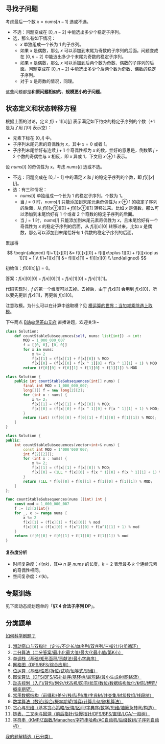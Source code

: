 ## 寻找子问题

考虑最后一个数 $x = \textit{nums}[n-1]$ 选或不选。

- 不选：问题变成在 $[0,n-2]$ 中能选出多少个稳定子序列。
- 选，那么有如下情况：
  - $x$ 单独组成一个长为 $1$ 的子序列。
  - 如果 $x$ 是偶数，那么 $x$ 可以添加到末尾为奇数的子序列的后面。问题变成在 $[0,n-2]$ 中能选出多少个末尾为奇数的稳定子序列。
  - 如果 $x$ 是偶数，那么 $x$ 可以添加到后两个数为奇数、偶数的子序列的后面。问题变成在 $[0,n-2]$ 中能选出多少个后两个数为奇数、偶数的稳定子序列。
  - 对于 $x$ 是奇数的情况，同理。

这些问题都是**和原问题相似的、规模更小的子问题**。

## 状态定义和状态转移方程

根据上面的讨论，定义 $f[i+1][x][j]$ 表示满足如下约束的稳定子序列的个数（$+1$ 是为了用 $f[0]$ 表示空）：

- 元素下标在 $[0,i]$ 中。
- 子序列末尾元素的奇偶性为 $x$，其中 $x=0$ 或者 $1$。
- 子序列末尾恰好有连续 $j+1$ 个奇偶性都为 $x$ 的数。恰好的意思是，倒数第 $j+2$ 个数的奇偶性与 $x$ 相反，即 $x$ 异或 $1$，下文用 $x\oplus 1$ 表示。

设 $\textit{nums}[i]$ 的奇偶性为 $x$。考虑 $\textit{nums}[i]$ 选或不选。

- 不选：问题变成在 $[0,i-1]$ 中的满足 $x$ 和 $j$ 的稳定子序列的个数，即 $f[i][x][j]$。
- 选：有三种情况：
  - $\textit{nums}[i]$ 单独组成一个长为 $1$ 的稳定子序列，个数为 $1$。
  - 当 $j=0$ 时，$\textit{nums}[i]$ 只能添加到末尾元素奇偶性为 $x\oplus 1$ 的稳定子序列的后面，从 $f[i][x\oplus][0] + f[i][x\oplus][1]$ 转移过来。比如 $x$ 是偶数，那么可以添加到末尾恰好有 $1$ 个或者 $2$ 个奇数的稳定子序列的后面。
  - 当 $j=1$ 时，$\textit{nums}[i]$ 只能添加到末尾元素奇偶性为 $x$，且末尾恰好有一个奇偶性为 $x$ 的稳定子序列的后面，从 $f[i][x][0]$ 转移过来。比如 $x$ 是偶数，那么可以添加到末尾恰好有 $1$ 偶数的稳定子序列的后面。
 
累加得

$$
\begin{aligned}
f[i+1][x][0] &= f[i][x][0] + f[i][x\oplus 1][0] + f[i][x\oplus 1][1] + 1     \\
f[i+1][x][1] &= f[i][x][1] + f[i][x][0]     \\
\end{aligned}
$$

初始值：$f[0][x][j] = 0$。

答案：$f[n][0][0] + f[n][0][1] + f[n][1][0] + f[n][1][1]$。

代码实现时，$f$ 的第一个维度可以去掉。去掉后，由于 $f[x][1]$ 会用到 $f[x][0]$，所以要先更新 $f[x][1]$，再更新 $f[x][0]$。

注意取模。为什么可以在计算中途取模？见 [模运算的世界：当加减乘除遇上取模](https://leetcode.cn/circle/discuss/mDfnkW/)。

下午两点 [B站@灵茶山艾府](https://space.bilibili.com/206214) 直播讲题，欢迎关注~

```py [sol-Python3]
class Solution:
    def countStableSubsequences(self, nums: list[int]) -> int:
        MOD = 1_000_000_007
        f = [[0, 0], [0, 0]]
        for x in nums:
            x %= 2
            f[x][1] = (f[x][1] + f[x][0]) % MOD
            f[x][0] = (f[x][0] + f[x ^ 1][0] + f[x ^ 1][1] + 1) % MOD
        return (f[0][0] + f[0][1] + f[1][0] + f[1][1]) % MOD
```

```java [sol-Java]
class Solution {
    public int countStableSubsequences(int[] nums) {
        final int MOD = 1_000_000_007;
        long[][] f = new long[2][2];
        for (int x : nums) {
            x %= 2;
            f[x][1] = (f[x][1] + f[x][0]) % MOD;
            f[x][0] = (f[x][0] + f[x ^ 1][0] + f[x ^ 1][1] + 1) % MOD;
        }
        return (int) ((f[0][0] + f[0][1] + f[1][0] + f[1][1]) % MOD);
    }
}
```

```cpp [sol-C++]
class Solution {
public:
    int countStableSubsequences(vector<int>& nums) {
        const int MOD = 1'000'000'007;
        int f[2][2]{};
        for (int x : nums) {
            x %= 2;
            f[x][1] = (f[x][1] + f[x][0]) % MOD;
            f[x][0] = (1LL * f[x][0] + f[x ^ 1][0] + f[x ^ 1][1] + 1) % MOD;
        }
        return (1LL * f[0][0] + f[0][1] + f[1][0] + f[1][1]) % MOD;
    }
};
```

```go [sol-Go]
func countStableSubsequences(nums []int) int {
	const mod = 1_000_000_007
	f := [2][2]int{}
	for _, x := range nums {
		x %= 2
		f[x][1] = (f[x][1] + f[x][0]) % mod
		f[x][0] = (f[x][0] + f[x^1][0] + f[x^1][1] + 1) % mod
	}
	return (f[0][0] + f[0][1] + f[1][0] + f[1][1]) % mod
}
```

#### 复杂度分析

- 时间复杂度：$\mathcal{O}(nk)$，其中 $n$ 是 $\textit{nums}$ 的长度，$k=2$ 表示最多 $k$ 个连续元素的奇偶性相同。
- 空间复杂度：$\mathcal{O}(k)$。

## 专题训练

见下面动态规划题单的「**§7.4 合法子序列 DP**」。

## 分类题单

[如何科学刷题？](https://leetcode.cn/circle/discuss/RvFUtj/)

1. [滑动窗口与双指针（定长/不定长/单序列/双序列/三指针/分组循环）](https://leetcode.cn/circle/discuss/0viNMK/)
2. [二分算法（二分答案/最小化最大值/最大化最小值/第K小）](https://leetcode.cn/circle/discuss/SqopEo/)
3. [单调栈（基础/矩形面积/贡献法/最小字典序）](https://leetcode.cn/circle/discuss/9oZFK9/)
4. [网格图（DFS/BFS/综合应用）](https://leetcode.cn/circle/discuss/YiXPXW/)
5. [位运算（基础/性质/拆位/试填/恒等式/思维）](https://leetcode.cn/circle/discuss/dHn9Vk/)
6. [图论算法（DFS/BFS/拓扑排序/基环树/最短路/最小生成树/网络流）](https://leetcode.cn/circle/discuss/01LUak/)
7. [动态规划（入门/背包/划分/状态机/区间/状压/数位/数据结构优化/树形/博弈/概率期望）](https://leetcode.cn/circle/discuss/tXLS3i/)
8. [常用数据结构（前缀和/差分/栈/队列/堆/字典树/并查集/树状数组/线段树）](https://leetcode.cn/circle/discuss/mOr1u6/)
9. [数学算法（数论/组合/概率期望/博弈/计算几何/随机算法）](https://leetcode.cn/circle/discuss/IYT3ss/)
10. [贪心与思维（基本贪心策略/反悔/区间/字典序/数学/思维/脑筋急转弯/构造）](https://leetcode.cn/circle/discuss/g6KTKL/)
11. [链表、二叉树与回溯（前后指针/快慢指针/DFS/BFS/直径/LCA/一般树）](https://leetcode.cn/circle/discuss/K0n2gO/)
12. [字符串（KMP/Z函数/Manacher/字符串哈希/AC自动机/后缀数组/子序列自动机）](https://leetcode.cn/circle/discuss/SJFwQI/)

[我的题解精选（已分类）](https://github.com/EndlessCheng/codeforces-go/blob/master/leetcode/SOLUTIONS.md)
